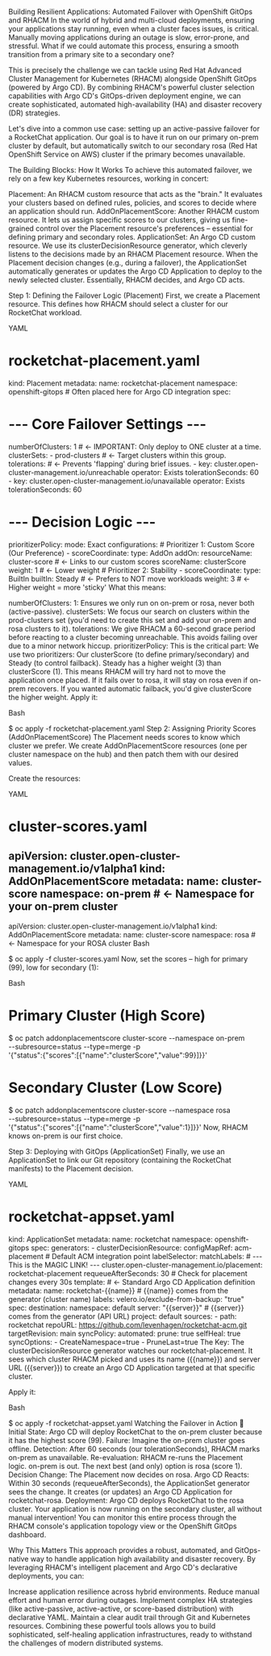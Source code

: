 Building Resilient Applications: Automated Failover with OpenShift GitOps and RHACM
In the world of hybrid and multi-cloud deployments, ensuring your applications stay running, even when a cluster faces issues, is critical. Manually moving applications during an outage is slow, error-prone, and stressful. What if we could automate this process, ensuring a smooth transition from a primary site to a secondary one?

This is precisely the challenge we can tackle using Red Hat Advanced Cluster Management for Kubernetes (RHACM) alongside OpenShift GitOps (powered by Argo CD). By combining RHACM's powerful cluster selection capabilities with Argo CD's GitOps-driven deployment engine, we can create sophisticated, automated high-availability (HA) and disaster recovery (DR) strategies.

Let's dive into a common use case: setting up an active-passive failover for a RocketChat application. Our goal is to have it run on our primary on-prem cluster by default, but automatically switch to our secondary rosa (Red Hat OpenShift Service on AWS) cluster if the primary becomes unavailable.

The Building Blocks: How It Works
To achieve this automated failover, we rely on a few key Kubernetes resources, working in concert:

Placement: An RHACM custom resource that acts as the "brain." It evaluates your clusters based on defined rules, policies, and scores to decide where an application should run.
AddOnPlacementScore: Another RHACM custom resource. It lets us assign specific scores to our clusters, giving us fine-grained control over the Placement resource's preferences – essential for defining primary and secondary roles.
ApplicationSet: An Argo CD custom resource. We use its clusterDecisionResource generator, which cleverly listens to the decisions made by an RHACM Placement resource. When the Placement decision changes (e.g., during a failover), the ApplicationSet automatically generates or updates the Argo CD Application to deploy to the newly selected cluster.
Essentially, RHACM decides, and Argo CD acts.

Step 1: Defining the Failover Logic (Placement)
First, we create a Placement resource. This defines how RHACM should select a cluster for our RocketChat workload.

YAML

# rocketchat-placement.yaml
kind: Placement
metadata:
  name: rocketchat-placement
  namespace: openshift-gitops # Often placed here for Argo CD integration
spec:
  # --- Core Failover Settings ---
  numberOfClusters: 1 # <- IMPORTANT: Only deploy to ONE cluster at a time.
  clusterSets:
    - prod-clusters   # <- Target clusters within this group.
  tolerations:      # <- Prevents 'flapping' during brief issues.
    - key: cluster.open-cluster-management.io/unreachable
      operator: Exists
      tolerationSeconds: 60
    - key: cluster.open-cluster-management.io/unavailable
      operator: Exists
      tolerationSeconds: 60

  # --- Decision Logic ---
  prioritizerPolicy:
    mode: Exact
    configurations:
      # Prioritizer 1: Custom Score (Our Preference)
      - scoreCoordinate:
          type: AddOn
          addOn:
            resourceName: cluster-score # <- Links to our custom scores
            scoreName: clusterScore
        weight: 1                      # <- Lower weight
      # Prioritizer 2: Stability
      - scoreCoordinate:
          type: BuiltIn
          builtIn: Steady              # <- Prefers to NOT move workloads
        weight: 3                      # <- Higher weight = more 'sticky'
What this means:

numberOfClusters: 1: Ensures we only run on on-prem or rosa, never both (active-passive).
clusterSets: We focus our search on clusters within the prod-clusters set (you'd need to create this set and add your on-prem and rosa clusters to it).
tolerations: We give RHACM a 60-second grace period before reacting to a cluster becoming unreachable. This avoids failing over due to a minor network hiccup.
prioritizerPolicy: This is the critical part:
We use two prioritizers: Our clusterScore (to define primary/secondary) and Steady (to control failback).
Steady has a higher weight (3) than clusterScore (1). This means RHACM will try hard not to move the application once placed. If it fails over to rosa, it will stay on rosa even if on-prem recovers. If you wanted automatic failback, you'd give clusterScore the higher weight.
Apply it:

Bash

$ oc apply -f rocketchat-placement.yaml
Step 2: Assigning Priority Scores (AddOnPlacementScore)
The Placement needs scores to know which cluster we prefer. We create AddOnPlacementScore resources (one per cluster namespace on the hub) and then patch them with our desired values.

Create the resources:

YAML

# cluster-scores.yaml
apiVersion: cluster.open-cluster-management.io/v1alpha1
kind: AddOnPlacementScore
metadata:
  name: cluster-score
  namespace: on-prem # <- Namespace for your on-prem cluster
---
apiVersion: cluster.open-cluster-management.io/v1alpha1
kind: AddOnPlacementScore
metadata:
  name: cluster-score
  namespace: rosa   # <- Namespace for your ROSA cluster
Bash

$ oc apply -f cluster-scores.yaml
Now, set the scores – high for primary (99), low for secondary (1):

Bash

# Primary Cluster (High Score)
$ oc patch addonplacementscore cluster-score --namespace on-prem \
  --subresource=status --type=merge -p \
  '{"status":{"scores":[{"name":"clusterScore","value":99}]}}'

# Secondary Cluster (Low Score)
$ oc patch addonplacementscore cluster-score --namespace rosa \
  --subresource=status --type=merge -p \
  '{"status":{"scores":[{"name":"clusterScore","value":1}]}}'
Now, RHACM knows on-prem is our first choice.

Step 3: Deploying with GitOps (ApplicationSet)
Finally, we use an ApplicationSet to link our Git repository (containing the RocketChat manifests) to the Placement decision.

YAML

# rocketchat-appset.yaml
kind: ApplicationSet
metadata:
  name: rocketchat
  namespace: openshift-gitops
spec:
  generators:
    - clusterDecisionResource:
        configMapRef: acm-placement # Default ACM integration point
        labelSelector:
          matchLabels:
            # --- This is the MAGIC LINK! ---
            cluster.open-cluster-management.io/placement: rocketchat-placement
        requeueAfterSeconds: 30 # Check for placement changes every 30s
  template: # <- Standard Argo CD Application definition
    metadata:
      name: rocketchat-{{name}} # {{name}} comes from the generator (cluster name)
      labels:
        velero.io/exclude-from-backup: "true"
    spec:
      destination:
        namespace: default
        server: "{{server}}" # {{server}} comes from the generator (API URL)
      project: default
      sources:
        - path: rocketchat
          repoURL: https://github.com/levenhagen/rocketchat-acm.git
          targetRevision: main
      syncPolicy:
        automated:
          prune: true
          selfHeal: true
        syncOptions:
          - CreateNamespace=true
          - PruneLast=true
The Key: The clusterDecisionResource generator watches our rocketchat-placement. It sees which cluster RHACM picked and uses its name ({{name}}) and server URL ({{server}}) to create an Argo CD Application targeted at that specific cluster.

Apply it:

Bash

$ oc apply -f rocketchat-appset.yaml
Watching the Failover in Action 🚀
Initial State: Argo CD will deploy RocketChat to the on-prem cluster because it has the highest score (99).
Failure: Imagine the on-prem cluster goes offline.
Detection: After 60 seconds (our tolerationSeconds), RHACM marks on-prem as unavailable.
Re-evaluation: RHACM re-runs the Placement logic. on-prem is out. The next best (and only) option is rosa (score 1).
Decision Change: The Placement now decides on rosa.
Argo CD Reacts: Within 30 seconds (requeueAfterSeconds), the ApplicationSet generator sees the change. It creates (or updates) an Argo CD Application for rocketchat-rosa.
Deployment: Argo CD deploys RocketChat to the rosa cluster.
Your application is now running on the secondary cluster, all without manual intervention! You can monitor this entire process through the RHACM console's application topology view or the OpenShift GitOps dashboard.

Why This Matters
This approach provides a robust, automated, and GitOps-native way to handle application high availability and disaster recovery. By leveraging RHACM's intelligent placement and Argo CD's declarative deployments, you can:

Increase application resilience across hybrid environments.
Reduce manual effort and human error during outages.
Implement complex HA strategies (like active-passive, active-active, or score-based distribution) with declarative YAML.
Maintain a clear audit trail through Git and Kubernetes resources.
Combining these powerful tools allows you to build sophisticated, self-healing application infrastructures, ready to withstand the challenges of modern distributed systems.
